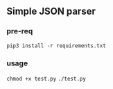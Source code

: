 ## Simple JSON parser

### pre-req 
```pip3 install -r requirements.txt```

### usage

```chmod +x test.py```
```./test.py ```
